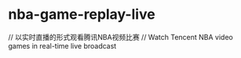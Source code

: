 # nba-game-replay-live
// 以实时直播的形式观看腾讯NBA视频比赛 // Watch Tencent NBA video games in real-time live broadcast

